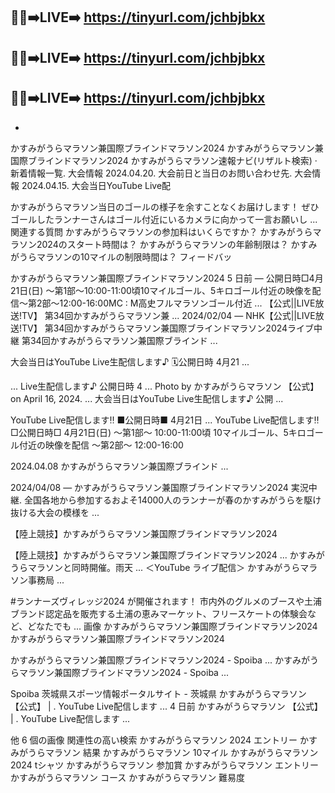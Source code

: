 🔴✅➡️LIVE➡️ https://tinyurl.com/jchbjbkx
-

🔴✅➡️LIVE➡️ https://tinyurl.com/jchbjbkx
-

🔴✅➡️LIVE➡️ https://tinyurl.com/jchbjbkx
-
-

かすみがうらマラソン兼国際ブラインドマラソン2024
かすみがうらマラソン兼国際ブラインドマラソン2024
かすみがうらマラソン速報ナビ(リザルト検索) · 新着情報一覧. 大会情報 2024.04.20. 大会前日と当日のお問い合わせ先. 大会情報 2024.04.15. 大会当日YouTube Live配

かすみがうらマラソン当日のゴールの様子を余すことなくお届けします！ ぜひゴールしたランナーさんはゴール付近にいるカメラに向かって一言お願いし ...
関連する質問
かすみがうらマラソンの参加料はいくらですか？
かすみがうらマラソン2024のスタート時間は？
かすみがうらマラソンの年齢制限は？
かすみがうらマラソンの10マイルの制限時間は？
フィードバッ

かすみがうらマラソン兼国際ブラインドマラソン2024
5 日前 — 公開日時□4月21日(日) ～第1部～10:00-11:00頃10マイルゴール、5キロゴール付近の映像を配信～第2部～12:00-16:00MC : M高史フルマラソンゴール付近 ...
【公式||LIVE放送!TV】 第34回かすみがうらマラソン兼 ...
2024/02/04 — NHK【公式||LIVE放送!TV】 第34回かすみがうらマラソン兼国際ブラインドマラソン2024ライブ中継 第34回かすみがうらマラソン兼国際ブラインド ...

大会当日はYouTube Live生配信します♪ 🗓公開日時 4月21 ...

... Live生配信します♪ 公開日時 4 ... Photo by かすみがうらマラソン 【公式】 on April 16, 2024. ... 大会当日はYouTube Live生配信します♪ 公開 ...

YouTube Live配信します‼️ ■公開日時■ 4月21日 ...
YouTube Live配信します‼️ □公開日時□ 4月21日(日) 〜第1部〜 10:00-11:00頃 10マイルゴール、5キロゴール付近の映像を配信 〜第2部〜 12:00-16:00

2024.04.08 かすみがうらマラソン兼国際ブラインド ...

2024/04/08 — かすみがうらマラソン兼国際ブラインドマラソン2024 実況中継. 全国各地から参加するおよそ14000人のランナーが春のかすみがうらを駆け抜ける大会の模様を ...

【陸上競技】かすみがうらマラソン兼国際ブラインドマラソン2024

【陸上競技】かすみがうらマラソン兼国際ブラインドマラソン2024 ... かすみがうらマラソンと同時開催。雨天 ... ＜YouTube ライブ配信＞ かすみがうらマラソン事務局 ...

#ランナーズヴィレッジ2024 が開催されます！ 市内外のグルメのブースや土浦ブランド認定品を販売する土浦の恵みマーケット、フリースケートの体験会など、どなたでも ...
画像
かすみがうらマラソン兼国際ブラインドマラソン2024
かすみがうらマラソン兼国際ブラインドマラソン2024

かすみがうらマラソン兼国際ブラインドマラソン2024 - Spoiba ...
かすみがうらマラソン兼国際ブラインドマラソン2024 - Spoiba ...

Spoiba 茨城県スポーツ情報ポータルサイト - 茨城県
かすみがうらマラソン 【公式】 | . YouTube Live配信します ...
4 日前
かすみがうらマラソン 【公式】 | . YouTube Live配信します ...

他 6 個の画像
関連性の高い検索
かすみがうらマラソン 2024 エントリー
かすみがうらマラソン 結果
かすみがうらマラソン 10マイル
かすみがうらマラソン 2024 tシャツ
かすみがうらマラソン 参加賞
かすみがうらマラソン エントリー
かすみがうらマラソン コース
かすみがうらマラソン 難易度
